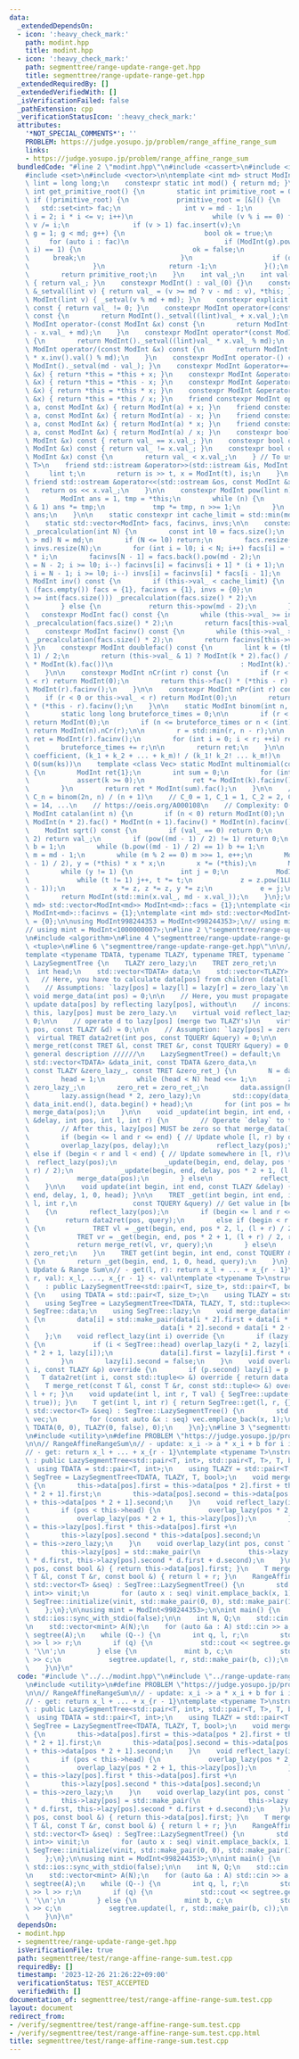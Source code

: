 ```yaml
---
data:
  _extendedDependsOn:
  - icon: ':heavy_check_mark:'
    path: modint.hpp
    title: modint.hpp
  - icon: ':heavy_check_mark:'
    path: segmenttree/range-update-range-get.hpp
    title: segmenttree/range-update-range-get.hpp
  _extendedRequiredBy: []
  _extendedVerifiedWith: []
  _isVerificationFailed: false
  _pathExtension: cpp
  _verificationStatusIcon: ':heavy_check_mark:'
  attributes:
    '*NOT_SPECIAL_COMMENTS*': ''
    PROBLEM: https://judge.yosupo.jp/problem/range_affine_range_sum
    links:
    - https://judge.yosupo.jp/problem/range_affine_range_sum
  bundledCode: "#line 2 \"modint.hpp\"\n#include <cassert>\n#include <iostream>\n\
    #include <set>\n#include <vector>\n\ntemplate <int md> struct ModInt {\n    using\
    \ lint = long long;\n    constexpr static int mod() { return md; }\n    static\
    \ int get_primitive_root() {\n        static int primitive_root = 0;\n       \
    \ if (!primitive_root) {\n            primitive_root = [&]() {\n             \
    \   std::set<int> fac;\n                int v = md - 1;\n                for (lint\
    \ i = 2; i * i <= v; i++)\n                    while (v % i == 0) fac.insert(i),\
    \ v /= i;\n                if (v > 1) fac.insert(v);\n                for (int\
    \ g = 1; g < md; g++) {\n                    bool ok = true;\n               \
    \     for (auto i : fac)\n                        if (ModInt(g).pow((md - 1) /\
    \ i) == 1) {\n                            ok = false;\n                      \
    \      break;\n                        }\n                    if (ok) return g;\n\
    \                }\n                return -1;\n            }();\n        }\n\
    \        return primitive_root;\n    }\n    int val_;\n    int val() const noexcept\
    \ { return val_; }\n    constexpr ModInt() : val_(0) {}\n    constexpr ModInt\
    \ &_setval(lint v) { return val_ = (v >= md ? v - md : v), *this; }\n    constexpr\
    \ ModInt(lint v) { _setval(v % md + md); }\n    constexpr explicit operator bool()\
    \ const { return val_ != 0; }\n    constexpr ModInt operator+(const ModInt &x)\
    \ const {\n        return ModInt()._setval((lint)val_ + x.val_);\n    }\n    constexpr\
    \ ModInt operator-(const ModInt &x) const {\n        return ModInt()._setval((lint)val_\
    \ - x.val_ + md);\n    }\n    constexpr ModInt operator*(const ModInt &x) const\
    \ {\n        return ModInt()._setval((lint)val_ * x.val_ % md);\n    }\n    constexpr\
    \ ModInt operator/(const ModInt &x) const {\n        return ModInt()._setval((lint)val_\
    \ * x.inv().val() % md);\n    }\n    constexpr ModInt operator-() const { return\
    \ ModInt()._setval(md - val_); }\n    constexpr ModInt &operator+=(const ModInt\
    \ &x) { return *this = *this + x; }\n    constexpr ModInt &operator-=(const ModInt\
    \ &x) { return *this = *this - x; }\n    constexpr ModInt &operator*=(const ModInt\
    \ &x) { return *this = *this * x; }\n    constexpr ModInt &operator/=(const ModInt\
    \ &x) { return *this = *this / x; }\n    friend constexpr ModInt operator+(lint\
    \ a, const ModInt &x) { return ModInt(a) + x; }\n    friend constexpr ModInt operator-(lint\
    \ a, const ModInt &x) { return ModInt(a) - x; }\n    friend constexpr ModInt operator*(lint\
    \ a, const ModInt &x) { return ModInt(a) * x; }\n    friend constexpr ModInt operator/(lint\
    \ a, const ModInt &x) { return ModInt(a) / x; }\n    constexpr bool operator==(const\
    \ ModInt &x) const { return val_ == x.val_; }\n    constexpr bool operator!=(const\
    \ ModInt &x) const { return val_ != x.val_; }\n    constexpr bool operator<(const\
    \ ModInt &x) const {\n        return val_ < x.val_;\n    } // To use std::map<ModInt,\
    \ T>\n    friend std::istream &operator>>(std::istream &is, ModInt &x) {\n   \
    \     lint t;\n        return is >> t, x = ModInt(t), is;\n    }\n    constexpr\
    \ friend std::ostream &operator<<(std::ostream &os, const ModInt &x) {\n     \
    \   return os << x.val_;\n    }\n\n    constexpr ModInt pow(lint n) const {\n\
    \        ModInt ans = 1, tmp = *this;\n        while (n) {\n            if (n\
    \ & 1) ans *= tmp;\n            tmp *= tmp, n >>= 1;\n        }\n        return\
    \ ans;\n    }\n\n    static constexpr int cache_limit = std::min(md, 1 << 21);\n\
    \    static std::vector<ModInt> facs, facinvs, invs;\n\n    constexpr static void\
    \ _precalculation(int N) {\n        const int l0 = facs.size();\n        if (N\
    \ > md) N = md;\n        if (N <= l0) return;\n        facs.resize(N), facinvs.resize(N),\
    \ invs.resize(N);\n        for (int i = l0; i < N; i++) facs[i] = facs[i - 1]\
    \ * i;\n        facinvs[N - 1] = facs.back().pow(md - 2);\n        for (int i\
    \ = N - 2; i >= l0; i--) facinvs[i] = facinvs[i + 1] * (i + 1);\n        for (int\
    \ i = N - 1; i >= l0; i--) invs[i] = facinvs[i] * facs[i - 1];\n    }\n\n    constexpr\
    \ ModInt inv() const {\n        if (this->val_ < cache_limit) {\n            if\
    \ (facs.empty()) facs = {1}, facinvs = {1}, invs = {0};\n            while (this->val_\
    \ >= int(facs.size())) _precalculation(facs.size() * 2);\n            return invs[this->val_];\n\
    \        } else {\n            return this->pow(md - 2);\n        }\n    }\n \
    \   constexpr ModInt fac() const {\n        while (this->val_ >= int(facs.size()))\
    \ _precalculation(facs.size() * 2);\n        return facs[this->val_];\n    }\n\
    \    constexpr ModInt facinv() const {\n        while (this->val_ >= int(facs.size()))\
    \ _precalculation(facs.size() * 2);\n        return facinvs[this->val_];\n   \
    \ }\n    constexpr ModInt doublefac() const {\n        lint k = (this->val_ +\
    \ 1) / 2;\n        return (this->val_ & 1) ? ModInt(k * 2).fac() / (ModInt(2).pow(k)\
    \ * ModInt(k).fac())\n                                : ModInt(k).fac() * ModInt(2).pow(k);\n\
    \    }\n\n    constexpr ModInt nCr(int r) const {\n        if (r < 0 or this->val_\
    \ < r) return ModInt(0);\n        return this->fac() * (*this - r).facinv() *\
    \ ModInt(r).facinv();\n    }\n\n    constexpr ModInt nPr(int r) const {\n    \
    \    if (r < 0 or this->val_ < r) return ModInt(0);\n        return this->fac()\
    \ * (*this - r).facinv();\n    }\n\n    static ModInt binom(int n, int r) {\n\
    \        static long long bruteforce_times = 0;\n\n        if (r < 0 or n < r)\
    \ return ModInt(0);\n        if (n <= bruteforce_times or n < (int)facs.size())\
    \ return ModInt(n).nCr(r);\n\n        r = std::min(r, n - r);\n\n        ModInt\
    \ ret = ModInt(r).facinv();\n        for (int i = 0; i < r; ++i) ret *= n - i;\n\
    \        bruteforce_times += r;\n\n        return ret;\n    }\n\n    // Multinomial\
    \ coefficient, (k_1 + k_2 + ... + k_m)! / (k_1! k_2! ... k_m!)\n    // Complexity:\
    \ O(sum(ks))\n    template <class Vec> static ModInt multinomial(const Vec &ks)\
    \ {\n        ModInt ret{1};\n        int sum = 0;\n        for (int k : ks) {\n\
    \            assert(k >= 0);\n            ret *= ModInt(k).facinv(), sum += k;\n\
    \        }\n        return ret * ModInt(sum).fac();\n    }\n\n    // Catalan number,\
    \ C_n = binom(2n, n) / (n + 1)\n    // C_0 = 1, C_1 = 1, C_2 = 2, C_3 = 5, C_4\
    \ = 14, ...\n    // https://oeis.org/A000108\n    // Complexity: O(n)\n    static\
    \ ModInt catalan(int n) {\n        if (n < 0) return ModInt(0);\n        return\
    \ ModInt(n * 2).fac() * ModInt(n + 1).facinv() * ModInt(n).facinv();\n    }\n\n\
    \    ModInt sqrt() const {\n        if (val_ == 0) return 0;\n        if (md ==\
    \ 2) return val_;\n        if (pow((md - 1) / 2) != 1) return 0;\n        ModInt\
    \ b = 1;\n        while (b.pow((md - 1) / 2) == 1) b += 1;\n        int e = 0,\
    \ m = md - 1;\n        while (m % 2 == 0) m >>= 1, e++;\n        ModInt x = pow((m\
    \ - 1) / 2), y = (*this) * x * x;\n        x *= (*this);\n        ModInt z = b.pow(m);\n\
    \        while (y != 1) {\n            int j = 0;\n            ModInt t = y;\n\
    \            while (t != 1) j++, t *= t;\n            z = z.pow(1LL << (e - j\
    \ - 1));\n            x *= z, z *= z, y *= z;\n            e = j;\n        }\n\
    \        return ModInt(std::min(x.val_, md - x.val_));\n    }\n};\ntemplate <int\
    \ md> std::vector<ModInt<md>> ModInt<md>::facs = {1};\ntemplate <int md> std::vector<ModInt<md>>\
    \ ModInt<md>::facinvs = {1};\ntemplate <int md> std::vector<ModInt<md>> ModInt<md>::invs\
    \ = {0};\n\nusing ModInt998244353 = ModInt<998244353>;\n// using mint = ModInt<998244353>;\n\
    // using mint = ModInt<1000000007>;\n#line 2 \"segmenttree/range-update-range-get.hpp\"\
    \n#include <algorithm>\n#line 4 \"segmenttree/range-update-range-get.hpp\"\n#include\
    \ <tuple>\n#line 6 \"segmenttree/range-update-range-get.hpp\"\n\n// CUT begin\n\
    template <typename TDATA, typename TLAZY, typename TRET, typename TQUERY> struct\
    \ LazySegmentTree {\n    TLAZY zero_lazy;\n    TRET zero_ret;\n    int N;\n  \
    \  int head;\n    std::vector<TDATA> data;\n    std::vector<TLAZY> lazy;\n\n \
    \   // Here, you have to calculate data[pos] from children (data[l], data[r]),\n\
    \    // Assumptions: `lazy[pos] = lazy[l] = lazy[r] = zero_lazy`\n    virtual\
    \ void merge_data(int pos) = 0;\n\n    // Here, you must propagate lazy[pos] and\
    \ update data[pos] by reflecting lazy[pos], without\n    // inconsistency After\
    \ this, lazy[pos] must be zero_lazy.\n    virtual void reflect_lazy(int pos) =\
    \ 0;\n\n    // operate d to lazy[pos] (merge two TLAZY's)\n    virtual void overlap_lazy(int\
    \ pos, const TLAZY &d) = 0;\n\n    // Assumption: `lazy[pos] = zero_lazy`\n  \
    \  virtual TRET data2ret(int pos, const TQUERY &query) = 0;\n\n    virtual TRET\
    \ merge_ret(const TRET &l, const TRET &r, const TQUERY &query) = 0;\n\n    //////\
    \ general description //////\n    LazySegmentTree() = default;\n    void initialize(const\
    \ std::vector<TDATA> &data_init, const TDATA &zero_data,\n                   \
    \ const TLAZY &zero_lazy_, const TRET &zero_ret_) {\n        N = data_init.size();\n\
    \        head = 1;\n        while (head < N) head <<= 1;\n        zero_lazy =\
    \ zero_lazy_;\n        zero_ret = zero_ret_;\n        data.assign(head * 2, zero_data);\n\
    \        lazy.assign(head * 2, zero_lazy);\n        std::copy(data_init.begin(),\
    \ data_init.end(), data.begin() + head);\n        for (int pos = head; --pos;)\
    \ merge_data(pos);\n    }\n\n    void _update(int begin, int end, const TLAZY\
    \ &delay, int pos, int l, int r) {\n        // Operate `delay` to the node pos\n\
    \        // After this, lazy[pos] MUST be zero so that merge_data() works correctly\n\
    \        if (begin <= l and r <= end) { // Update whole [l, r) by delay\n    \
    \        overlap_lazy(pos, delay);\n            reflect_lazy(pos);\n        }\
    \ else if (begin < r and l < end) { // Update somewhere in [l, r)\n          \
    \  reflect_lazy(pos);\n            _update(begin, end, delay, pos * 2, l, (l +\
    \ r) / 2);\n            _update(begin, end, delay, pos * 2 + 1, (l + r) / 2, r);\n\
    \            merge_data(pos);\n        } else\n            reflect_lazy(pos);\n\
    \    }\n\n    void update(int begin, int end, const TLAZY &delay) { _update(begin,\
    \ end, delay, 1, 0, head); }\n\n    TRET _get(int begin, int end, int pos, int\
    \ l, int r,\n              const TQUERY &query) // Get value in [begin, end)\n\
    \    {\n        reflect_lazy(pos);\n        if (begin <= l and r <= end)\n   \
    \         return data2ret(pos, query);\n        else if (begin < r and l < end)\
    \ {\n            TRET vl = _get(begin, end, pos * 2, l, (l + r) / 2, query);\n\
    \            TRET vr = _get(begin, end, pos * 2 + 1, (l + r) / 2, r, query);\n\
    \            return merge_ret(vl, vr, query);\n        } else\n            return\
    \ zero_ret;\n    }\n    TRET get(int begin, int end, const TQUERY &query = NULL)\
    \ {\n        return _get(begin, end, 1, 0, head, query);\n    }\n};\n\n// Range\
    \ Update & Range Sum\n// - get(l, r): return x_l + ... + x_{r - 1}\n// - update(l,\
    \ r, val): x_l, ..., x_{r - 1} <- val\ntemplate <typename T>\nstruct RangeUpdateRangeSum\n\
    \    : public LazySegmentTree<std::pair<T, size_t>, std::pair<T, bool>, T, std::tuple<>>\
    \ {\n    using TDATA = std::pair<T, size_t>;\n    using TLAZY = std::pair<T, bool>;\n\
    \    using SegTree = LazySegmentTree<TDATA, TLAZY, T, std::tuple<>>;\n    using\
    \ SegTree::data;\n    using SegTree::lazy;\n    void merge_data(int i) override\
    \ {\n        data[i] = std::make_pair(data[i * 2].first + data[i * 2 + 1].first,\n\
    \                                 data[i * 2].second + data[i * 2 + 1].second);\n\
    \    };\n    void reflect_lazy(int i) override {\n        if (lazy[i].second)\
    \ {\n            if (i < SegTree::head) overlap_lazy(i * 2, lazy[i]), overlap_lazy(i\
    \ * 2 + 1, lazy[i]);\n            data[i].first = lazy[i].first * data[i].second;\n\
    \        }\n        lazy[i].second = false;\n    }\n    void overlap_lazy(int\
    \ i, const TLAZY &p) override {\n        if (p.second) lazy[i] = p;\n    }\n \
    \   T data2ret(int i, const std::tuple<> &) override { return data[i].first; }\n\
    \    T merge_ret(const T &l, const T &r, const std::tuple<> &) override { return\
    \ l + r; }\n    void update(int l, int r, T val) { SegTree::update(l, r, TLAZY(val,\
    \ true)); }\n    T get(int l, int r) { return SegTree::get(l, r, {}); }\n    RangeUpdateRangeSum(const\
    \ std::vector<T> &seq) : SegTree::LazySegmentTree() {\n        std::vector<TDATA>\
    \ vec;\n        for (const auto &x : seq) vec.emplace_back(x, 1);\n        SegTree::initialize(vec,\
    \ TDATA(0, 0), TLAZY(0, false), 0);\n    }\n};\n#line 3 \"segmenttree/test/range-affine-range-sum.test.cpp\"\
    \n#include <utility>\n#define PROBLEM \"https://judge.yosupo.jp/problem/range_affine_range_sum\"\
    \n\n// RangeAffineRangeSum\n// - update: x_i -> a * x_i + b for i in [l, r)\n\
    // - get: return x_l + ... + x_{r - 1}\ntemplate <typename T>\nstruct RangeAffineRangeSum\
    \ : public LazySegmentTree<std::pair<T, int>, std::pair<T, T>, T, bool> {\n  \
    \  using TDATA = std::pair<T, int>;\n    using TLAZY = std::pair<T, T>;\n    using\
    \ SegTree = LazySegmentTree<TDATA, TLAZY, T, bool>;\n    void merge_data(int pos)\
    \ {\n        this->data[pos].first = this->data[pos * 2].first + this->data[pos\
    \ * 2 + 1].first;\n        this->data[pos].second = this->data[pos * 2].second\
    \ + this->data[pos * 2 + 1].second;\n    }\n    void reflect_lazy(int pos) {\n\
    \        if (pos < this->head) {\n            overlap_lazy(pos * 2, this->lazy[pos]);\n\
    \            overlap_lazy(pos * 2 + 1, this->lazy[pos]);\n        }\n        this->data[pos].first\
    \ = this->lazy[pos].first * this->data[pos].first +\n                        \
    \        this->lazy[pos].second * this->data[pos].second;\n        this->lazy[pos]\
    \ = this->zero_lazy;\n    }\n    void overlap_lazy(int pos, const TLAZY &d) {\n\
    \        this->lazy[pos] = std::make_pair(\n            this->lazy[pos].first\
    \ * d.first, this->lazy[pos].second * d.first + d.second);\n    }\n    T data2ret(int\
    \ pos, const bool &) { return this->data[pos].first; }\n    T merge_ret(const\
    \ T &l, const T &r, const bool &) { return l + r; }\n    RangeAffineRangeSum(const\
    \ std::vector<T> &seq) : SegTree::LazySegmentTree() {\n        std::vector<std::pair<T,\
    \ int>> vinit;\n        for (auto x : seq) vinit.emplace_back(x, 1);\n       \
    \ SegTree::initialize(vinit, std::make_pair(0, 0), std::make_pair(1, 0), T(0));\n\
    \    };\n};\n\nusing mint = ModInt<998244353>;\n\nint main() {\n    std::cin.tie(nullptr),\
    \ std::ios::sync_with_stdio(false);\n\n    int N, Q;\n    std::cin >> N >> Q;\n\
    \n    std::vector<mint> A(N);\n    for (auto &a : A) std::cin >> a;\n    RangeAffineRangeSum<mint>\
    \ segtree(A);\n    while (Q--) {\n        int q, l, r;\n        std::cin >> q\
    \ >> l >> r;\n        if (q) {\n            std::cout << segtree.get(l, r) <<\
    \ '\\n';\n        } else {\n            mint b, c;\n            std::cin >> b\
    \ >> c;\n            segtree.update(l, r, std::make_pair(b, c));\n        }\n\
    \    }\n}\n"
  code: "#include \"../../modint.hpp\"\n#include \"../range-update-range-get.hpp\"\
    \n#include <utility>\n#define PROBLEM \"https://judge.yosupo.jp/problem/range_affine_range_sum\"\
    \n\n// RangeAffineRangeSum\n// - update: x_i -> a * x_i + b for i in [l, r)\n\
    // - get: return x_l + ... + x_{r - 1}\ntemplate <typename T>\nstruct RangeAffineRangeSum\
    \ : public LazySegmentTree<std::pair<T, int>, std::pair<T, T>, T, bool> {\n  \
    \  using TDATA = std::pair<T, int>;\n    using TLAZY = std::pair<T, T>;\n    using\
    \ SegTree = LazySegmentTree<TDATA, TLAZY, T, bool>;\n    void merge_data(int pos)\
    \ {\n        this->data[pos].first = this->data[pos * 2].first + this->data[pos\
    \ * 2 + 1].first;\n        this->data[pos].second = this->data[pos * 2].second\
    \ + this->data[pos * 2 + 1].second;\n    }\n    void reflect_lazy(int pos) {\n\
    \        if (pos < this->head) {\n            overlap_lazy(pos * 2, this->lazy[pos]);\n\
    \            overlap_lazy(pos * 2 + 1, this->lazy[pos]);\n        }\n        this->data[pos].first\
    \ = this->lazy[pos].first * this->data[pos].first +\n                        \
    \        this->lazy[pos].second * this->data[pos].second;\n        this->lazy[pos]\
    \ = this->zero_lazy;\n    }\n    void overlap_lazy(int pos, const TLAZY &d) {\n\
    \        this->lazy[pos] = std::make_pair(\n            this->lazy[pos].first\
    \ * d.first, this->lazy[pos].second * d.first + d.second);\n    }\n    T data2ret(int\
    \ pos, const bool &) { return this->data[pos].first; }\n    T merge_ret(const\
    \ T &l, const T &r, const bool &) { return l + r; }\n    RangeAffineRangeSum(const\
    \ std::vector<T> &seq) : SegTree::LazySegmentTree() {\n        std::vector<std::pair<T,\
    \ int>> vinit;\n        for (auto x : seq) vinit.emplace_back(x, 1);\n       \
    \ SegTree::initialize(vinit, std::make_pair(0, 0), std::make_pair(1, 0), T(0));\n\
    \    };\n};\n\nusing mint = ModInt<998244353>;\n\nint main() {\n    std::cin.tie(nullptr),\
    \ std::ios::sync_with_stdio(false);\n\n    int N, Q;\n    std::cin >> N >> Q;\n\
    \n    std::vector<mint> A(N);\n    for (auto &a : A) std::cin >> a;\n    RangeAffineRangeSum<mint>\
    \ segtree(A);\n    while (Q--) {\n        int q, l, r;\n        std::cin >> q\
    \ >> l >> r;\n        if (q) {\n            std::cout << segtree.get(l, r) <<\
    \ '\\n';\n        } else {\n            mint b, c;\n            std::cin >> b\
    \ >> c;\n            segtree.update(l, r, std::make_pair(b, c));\n        }\n\
    \    }\n}\n"
  dependsOn:
  - modint.hpp
  - segmenttree/range-update-range-get.hpp
  isVerificationFile: true
  path: segmenttree/test/range-affine-range-sum.test.cpp
  requiredBy: []
  timestamp: '2023-12-26 21:26:22+09:00'
  verificationStatus: TEST_ACCEPTED
  verifiedWith: []
documentation_of: segmenttree/test/range-affine-range-sum.test.cpp
layout: document
redirect_from:
- /verify/segmenttree/test/range-affine-range-sum.test.cpp
- /verify/segmenttree/test/range-affine-range-sum.test.cpp.html
title: segmenttree/test/range-affine-range-sum.test.cpp
---
```

